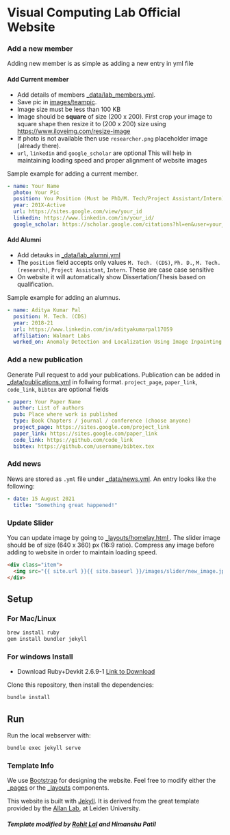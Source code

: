 # Visual Computing Lab Official Website

### Add a new member

Adding new member is as simple as adding a new entry in yml file

#### Add Current member

- Add details of members [_data/lab_members.yml](_data/lab_members.yml). 
- Save pic in [images/teampic](images/teampic). 
- Image size must be less than 100 KB
- Image should be **square** of size (200 x 200). First crop your image to square shape then resize it to (200 x 200) size using https://www.iloveimg.com/resize-image 
- If photo is not available then use `researcher.png` placeholder image (already there).
- `url`, `linkedin` and `google_scholar` are optional
This will help in maintaining loading speed and proper alignment of website images

Sample example for adding a current member.
```yml
- name: Your Name
  photo: Your Pic
  position: You Position (Must be PhD/M. Tech/Project Assistant/Intern)
  year: 201X-Active
  url: https://sites.google.com/view/your_id
  linkedin: https://www.linkedin.com/in/your_id/
  google_scholar: https://scholar.google.com/citations?hl=en&user=your_id
```
#### Add Alumni

- Add detauks in [_data/lab_alumni.yml](_data/lab_alumni.yml)
- The `position` field accepts only values `M. Tech. (CDS)`, `Ph. D.`, `M. Tech. (research)`, `Project Assistant`, `Intern`. These are case case sensitive
- On website it will automatically show Dissertation/Thesis based on qualification.

Sample example for adding an alumnus.
```yml
- name: Aditya Kumar Pal 
  position: M. Tech. (CDS)
  year: 2018-21
  url: https://www.linkedin.com/in/adityakumarpal17059
  affiliation: Walmart Labs
  worked_on: Anomaly Detection and Localization Using Image Inpainting
```

### Add a new publication

Generate Pull request to add your publications.
Publication can be added in [_data/publications.yml](_data/publications.yml) in follwing format. 
`project_page`, `paper_link`, `code_link`, `bibtex` are optional fields
```yml
- paper: Your Paper Name
  author: List of authors 
  pub: Place where work is published
  type: Book Chapters / journal / conference (choose anyone)
  project_page: https://sites.google.com/project_link
  paper_link: https://sites.google.com/paper_link
  code_link: https://github.com/code_link
  bibtex: https://github.com/username/bibtex.tex
```

### Add news

News are stored as `.yml` file under [_data/news.yml](_data/news.yml).
An entry looks like the following:
```yaml
- date: 15 August 2021
  title: "Something great happened!"
```

### Update Slider

You can update image by going to [_layouts/homelay.html ](_layouts/homelay.html).
The slider image should be of size (640 x 360) px (16:9 ratio). Compress any image before adding to website in order to maintain loading speed.

```html
<div class="item">
  <img src="{{ site.url }}{{ site.baseurl }}/images/slider/new_image.jpg" alt="Slide 3" />
</div>
```

## Setup

### For Mac/Linux

``` bash
brew install ruby
gem install bundler jekyll
```

### For windows Install 
- Download Ruby+Devkit 2.6.9-1 [Link to Download](https://github.com/oneclick/rubyinstaller2/releases/download/RubyInstaller-2.6.9-1/rubyinstaller-devkit-2.6.9-1-x64.exe)
  
Clone this repository, then install the dependencies:


``` bash
bundle install
```

## Run

Run the local webserver with:

``` bash
bundle exec jekyll serve
```

### Template Info

We use [Bootstrap](https://getbootstrap.com/) for designing the website.
Feel free to modify either the [_pages](_pages/) or the
[_layouts](_layouts/) components.

This website is built with [Jekyll](https://jekyllrb.com/).
It is derived from the great template provided by the
[Allan Lab](https://www.allanlab.org/aboutwebsite.html), at Leiden University.

##### Template modified by [Rohit Lal](https://rohitlal.net) and Himanshu Patil

